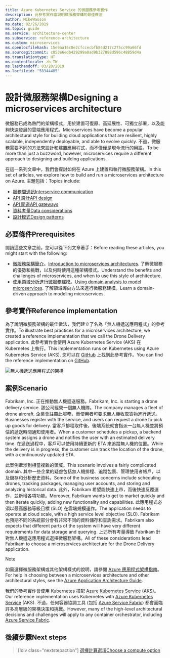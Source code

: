```yaml
---
title: Azure Kubernetes Service 的微服務參考實作
description: 此參考實作會說明微服務架構的最佳做法
author: MikeWasson
ms.date: 02/26/2019
ms.topic: guide
ms.service: architecture-center
ms.subservice: reference-architecture
ms.custom: microservices
ms.openlocfilehash: 15e9aa16c0e2cfccecbfb84d217c275cc99a66fd
ms.sourcegitcommit: c053e6edb429299a0ad9b327888d596c48859d4a
ms.translationtype: HT
ms.contentlocale: zh-TW
ms.lasthandoff: 03/20/2019
ms.locfileid: "58344405"
---
```

# <a name="designing-a-microservices-architecture"></a><span data-ttu-id="b3623-103">設計微服務架構</span><span class="sxs-lookup"><span data-stu-id="b3623-103">Designing a microservices architecture</span></span>

<span data-ttu-id="b3623-104">微服務已成為熱門的架構樣式，用於建置可復原、高延展性、可獨立部署，以及能夠快速發展的雲端應用程式。</span><span class="sxs-lookup"><span data-stu-id="b3623-104">Microservices have become a popular architectural style for building cloud applications that are resilient, highly scalable, independently deployable, and able to evolve quickly.</span></span> <span data-ttu-id="b3623-105">不過，微服務需要不同的方法來設計和建置應用程式，而不僅僅是現今流行的用語。</span><span class="sxs-lookup"><span data-stu-id="b3623-105">To be more than just a buzzword, however, microservices require a different approach to designing and building applications.</span></span>

<span data-ttu-id="b3623-106">在這一系列文章中，我們會探討如何在 Azure 上建置和執行微服務架構。</span><span class="sxs-lookup"><span data-stu-id="b3623-106">In this set of articles, we explore how to build and run a microservices architecture on Azure.</span></span> <span data-ttu-id="b3623-107">主題包括：</span><span class="sxs-lookup"><span data-stu-id="b3623-107">Topics include:</span></span>

- [<span data-ttu-id="b3623-108">服務間通訊</span><span class="sxs-lookup"><span data-stu-id="b3623-108">Interservice communication</span></span>](./interservice-communication.md)
- [<span data-ttu-id="b3623-109">API 設計</span><span class="sxs-lookup"><span data-stu-id="b3623-109">API design</span></span>](./api-design.md)
- [<span data-ttu-id="b3623-110">API 閘道</span><span class="sxs-lookup"><span data-stu-id="b3623-110">API gateways</span></span>](./gateway.md)
- [<span data-ttu-id="b3623-111">資料考量</span><span class="sxs-lookup"><span data-stu-id="b3623-111">Data considerations</span></span>](./data-considerations.md)
- [<span data-ttu-id="b3623-112">設計模式</span><span class="sxs-lookup"><span data-stu-id="b3623-112">Design patterns</span></span>](./patterns.md)

## <a name="prerequisites"></a><span data-ttu-id="b3623-113">必要條件</span><span class="sxs-lookup"><span data-stu-id="b3623-113">Prerequisites</span></span>

<span data-ttu-id="b3623-114">閱讀這些文章之前，您可以從下列文章著手：</span><span class="sxs-lookup"><span data-stu-id="b3623-114">Before reading these articles, you might start with the following:</span></span>

- <span data-ttu-id="b3623-115">[微服務架構簡介](../introduction.md)。</span><span class="sxs-lookup"><span data-stu-id="b3623-115">[Introduction to microservices architectures](../introduction.md).</span></span> <span data-ttu-id="b3623-116">了解微服務的優勢和挑戰，以及何時使用這種架構樣式。</span><span class="sxs-lookup"><span data-stu-id="b3623-116">Understand the benefits and challenges of microservices, and when to use this style of architecture.</span></span>
- <span data-ttu-id="b3623-117">[使用領域分析進行微服務建模](../model/domain-analysis.md)。</span><span class="sxs-lookup"><span data-stu-id="b3623-117">[Using domain analysis to model microservices](../model/domain-analysis.md).</span></span> <span data-ttu-id="b3623-118">了解領域導向方法來進行微服務建模。</span><span class="sxs-lookup"><span data-stu-id="b3623-118">Learn a domain-driven approach to modeling microservices.</span></span>

## <a name="reference-implementation"></a><span data-ttu-id="b3623-119">參考實作</span><span class="sxs-lookup"><span data-stu-id="b3623-119">Reference implementation</span></span>

<span data-ttu-id="b3623-120">為了說明微服務架構的最佳做法，我們建立了名為「無人機遞送應用程式」的參考實作。</span><span class="sxs-lookup"><span data-stu-id="b3623-120">To illustrate best practices for a microservices architecture, we created a reference implementation that we call the Drone Delivery application.</span></span> <span data-ttu-id="b3623-121">此參考實作會使用 Azure Kubernetes Service (AKS) 在 Kubernetes 上執行。</span><span class="sxs-lookup"><span data-stu-id="b3623-121">This implementation runs on Kubernetes using Azure Kubernetes Service (AKS).</span></span> <span data-ttu-id="b3623-122">您可以在 [GitHub][drone-ri] 上找到此參考實作。</span><span class="sxs-lookup"><span data-stu-id="b3623-122">You can find the reference implementation on [GitHub][drone-ri].</span></span>

![無人機遞送應用程式的架構](../images/drone-delivery.png)

## <a name="scenario"></a><span data-ttu-id="b3623-124">案例</span><span class="sxs-lookup"><span data-stu-id="b3623-124">Scenario</span></span>

<span data-ttu-id="b3623-125">Fabrikam, Inc. 正在推動無人機遞送服務。</span><span class="sxs-lookup"><span data-stu-id="b3623-125">Fabrikam, Inc. is starting a drone delivery service.</span></span> <span data-ttu-id="b3623-126">該公司經營一個無人機隊。</span><span class="sxs-lookup"><span data-stu-id="b3623-126">The company manages a fleet of drone aircraft.</span></span> <span data-ttu-id="b3623-127">企業會註冊此服務，而使用者可要求無人機收取貨物進行遞送。</span><span class="sxs-lookup"><span data-stu-id="b3623-127">Businesses register with the service, and users can request a drone to pick up goods for delivery.</span></span> <span data-ttu-id="b3623-128">當客戶排程取件後，後端系統就會指派一台無人機並將預估的遞送時間通知使用者。</span><span class="sxs-lookup"><span data-stu-id="b3623-128">When a customer schedules a pickup, a backend system assigns a drone and notifies the user with an estimated delivery time.</span></span> <span data-ttu-id="b3623-129">在遞送過程中，客戶可以使用持續更新的 ETA 來追蹤無人機的位置。</span><span class="sxs-lookup"><span data-stu-id="b3623-129">While the delivery is in progress, the customer can track the location of the drone, with a continuously updated ETA.</span></span>

<span data-ttu-id="b3623-130">此案例牽涉到相當複雜的領域。</span><span class="sxs-lookup"><span data-stu-id="b3623-130">This scenario involves a fairly complicated domain.</span></span> <span data-ttu-id="b3623-131">其中一些企業的疑慮包括無人機排程、追蹤包裹、管理使用者帳戶，以及儲存和分析歷史資料。</span><span class="sxs-lookup"><span data-stu-id="b3623-131">Some of the business concerns include scheduling drones, tracking packages, managing user accounts, and storing and analyzing historical data.</span></span> <span data-ttu-id="b3623-132">此外，Fabrikam 希望能快速上市，而後快速反覆運作，並新增各項功能。</span><span class="sxs-lookup"><span data-stu-id="b3623-132">Moreover, Fabrikam wants to get to market quickly and then iterate quickly, adding new functionality and capabilities.</span></span> <span data-ttu-id="b3623-133">此應用程式必須以最高服務等級目標 (SLO) 在雲端規模運作。</span><span class="sxs-lookup"><span data-stu-id="b3623-133">The application needs to operate at cloud scale, with a high service level objective (SLO).</span></span> <span data-ttu-id="b3623-134">Fabrikam 也預期不同的系統部分會有非常不同的資料儲存和查詢需求。</span><span class="sxs-lookup"><span data-stu-id="b3623-134">Fabrikam also expects that different parts of the system will have very different requirements for data storage and querying.</span></span> <span data-ttu-id="b3623-135">上述所有考量導致 Fabrikam 針對無人機遞送應用程式選擇微服務架構。</span><span class="sxs-lookup"><span data-stu-id="b3623-135">All of these considerations lead Fabrikam to choose a microservices architecture for the Drone Delivery application.</span></span>

> [!NOTE]
> <span data-ttu-id="b3623-136">如需選擇微服務架構或其他架構樣式的說明，請參閱 [Azure 應用程式架構指南](../../guide/index.md)。</span><span class="sxs-lookup"><span data-stu-id="b3623-136">For help in choosing between a microservices architecture and other architectural styles, see the [Azure Application Architecture Guide](../../guide/index.md).</span></span>

<span data-ttu-id="b3623-137">我們的參考實作會使用 Kubernetes 搭配 [Azure Kubernetes Service](/azure/aks/) (AKS)。</span><span class="sxs-lookup"><span data-stu-id="b3623-137">Our reference implementation uses Kubernetes with [Azure Kubernetes Service](/azure/aks/) (AKS).</span></span> <span data-ttu-id="b3623-138">不過，任何容器協調工具 (包括 [Azure Service Fabric](/azure/service-fabric/)) 都會面臨許多高層級的架構決策和挑戰。</span><span class="sxs-lookup"><span data-stu-id="b3623-138">However, many of the high-level architectural decisions and challenges will apply to any container orchestrator, including [Azure Service Fabric](/azure/service-fabric/).</span></span>

<!-- links -->

[drone-ri]: https://github.com/mspnp/microservices-reference-implementation

## <a name="next-steps"></a><span data-ttu-id="b3623-139">後續步驟</span><span class="sxs-lookup"><span data-stu-id="b3623-139">Next steps</span></span>

> [!div class="nextstepaction"]
> [<span data-ttu-id="b3623-140">選擇計算選項</span><span class="sxs-lookup"><span data-stu-id="b3623-140">Choose a compute option</span></span>](./compute-options.md)